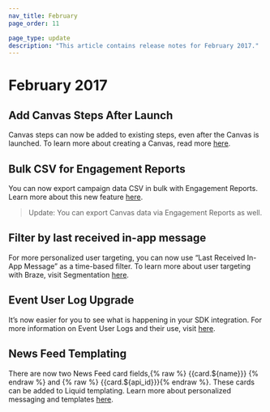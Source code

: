 ```yaml
---
nav_title: February
page_order: 11

page_type: update
description: "This article contains release notes for February 2017."
---
```


# February 2017

## Add Canvas Steps After Launch

Canvas steps can now be added to existing steps, even after the Canvas is launched. To learn more about creating a Canvas, read more [here][23].

## Bulk CSV for Engagement Reports

You can now export campaign data CSV in bulk with Engagement Reports. Learn more about this new feature [here][22].

> Update: You can export Canvas data via Engagement Reports as well.

## Filter by last received in-app message

For more personalized user targeting, you can now use “Last Received In-App Message” as a time-based filter. To learn more about user targeting with Braze, visit Segmentation [here][21].

## Event User Log Upgrade

It’s now easier for you to see what is happening in your SDK integration. For more information on Event User Logs and their use, visit [here][20].

## News Feed Templating

There are now two News Feed card fields,{% raw %} {{card.${name}}} {% endraw %} and {% raw %}  {{card.${api_id}}}{% endraw %}. These cards can be added to Liquid templating. Learn more about personalized messaging and templates [here][19].

[19]: {{site.baseurl}}/user_guide/personalization_and_dynamic_content/personalized_messaging/#personalized-messaging
[20]: {{site.baseurl}}/user_guide/administrative/app_settings/developer_console/event_user_log_tab/#event-user-log-tab
[21]: {{site.baseurl}}/user_guide/engagement_tools/segments/creating_a_segment/
[22]: {{site.baseurl}}/user_guide/data_and_analytics/your_reports/engagement_reports/#engagement-reports
[23]: {{site.baseurl}}/user_guide/engagement_tools/canvas/create_a_canvas/create_a_canvas/#creating-a-canvas
[98]:{{site.baseurl}}/user_guide/onboarding/platform_administrative_features/#authentication-rules
